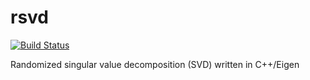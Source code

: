 # rsvd

[![Build Status](https://travis-ci.org/mp4096/rsvd.svg?branch=master)](https://travis-ci.org/mp4096/rsvd)

Randomized singular value decomposition (SVD) written in C++/Eigen
